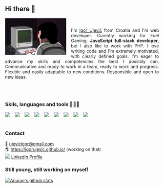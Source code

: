 ## Hi there 👋

<img align="left" alt="GIF" src="assets/ezgif.com-gif-maker.gif" width="200" height="120" style="margin-right: 1rem;"/>

<br />

<p style="text-align: justify;">I'm <a href="#">Igor Ujević</a> from Croatia and I'm web developer.
Curently working for Fuel Gaming. <strong>JavaScript full-stack developer</strong>, but I also like to work with PHP. I love writing code and I'm extremely motivated, with clearly defined goals. I'm eager to advance my skills and competencies the best I possibly can. Communicative and ready to work in a team, ready to work and progress. Flexible and easily adaptable to new conditions. Responsible and open to new ideas.</p><br><br>

### Skils, languages and tools 👨🏽‍💻

<div style="display: flex; margin-top: 1rem;">
<i>
    <img height="40" style="margin-right: 1rem;" src="https://cdn.jsdelivr.net/npm/simple-icons@3.13.0/icons/javascript.svg">
</i>

<i>
    <img height="40" style="margin-right: 1rem;" src="https://img.icons8.com/wired/64/000000/react.png"/>
</i>

<i>
    <img src="https://cdn.jsdelivr.net/npm/simple-icons@3.13.0/icons/vue-dot-js.svg" width="40" style="margin-right: 1rem;">
</i>

<i>
    <img src="https://img.icons8.com/windows/32/000000/nodejs.png" width="40" style="margin-right: 1rem;"/>
</i>

<i>
    <img src="https://img.icons8.com/ios-filled/50/000000/php-logo.png" width="40" style="margin-right: 1rem;"/>
</i>

<i>
    <img src="https://cdn.jsdelivr.net/npm/simple-icons@3.13.0/icons/mongodb.svg" width="40" style="margin-right: 1rem;"/>
</i>

<i>
    <img src="https://img.icons8.com/material/50/000000/postgreesql.png" width="40" style="margin-right: 1rem;"/>
</i>

<i>
    <img src="https://img.icons8.com/ios/50/000000/mysql-logo.png" width="40" style="margin-right: 1rem;"/>
</i>

<i>
    <img src="https://img.icons8.com/android/24/000000/more.png" 
    width="40" style="margin-right: 1rem;"/>
</i>
</div>

<br>

### Contact

:e-mail: ujevicigor@gmail.com
<br> 🌎 https://igorujevic.github.io/ (working on that)
<br> <img src="https://img.icons8.com/bubbles/50/000000/linkedin.png" width="20"/> <a href="https://www.linkedin.com/in/igor-ujevi%C4%87-9a65931ab/">LinkedIn Profile</a>

### Still young, still working on myself

[![Anurag's github stats](https://github-readme-stats.vercel.app/api?username=igorujevic)](https://github.com/anuraghazra/github-readme-stats)

<!--
**igorujevic/igorujevic** is a ✨ _special_ ✨ repository because its `README.md` (this file) appears on your GitHub profile.

Here are some ideas to get you started:

- 🔭 I’m currently working on ...
- 🌱 I’m currently learning ...
- 👯 I’m looking to collaborate on ...
- 🤔 I’m looking for help with ...
- 💬 Ask me about ...
- 📫 How to reach me: ...
- 😄 Pronouns: ...
- ⚡ Fun fact: ...
-->
